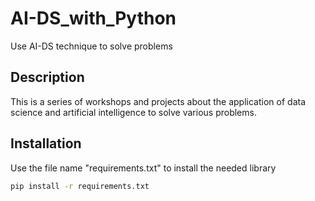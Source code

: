 # AI-DS_with_Python
Use AI-DS technique to solve problems

## Description

This is a series of workshops and projects about the application of data science and artificial intelligence to solve various problems.

## Installation

Use the file name "requirements.txt" to install the needed library

```bash
pip install -r requirements.txt
```
